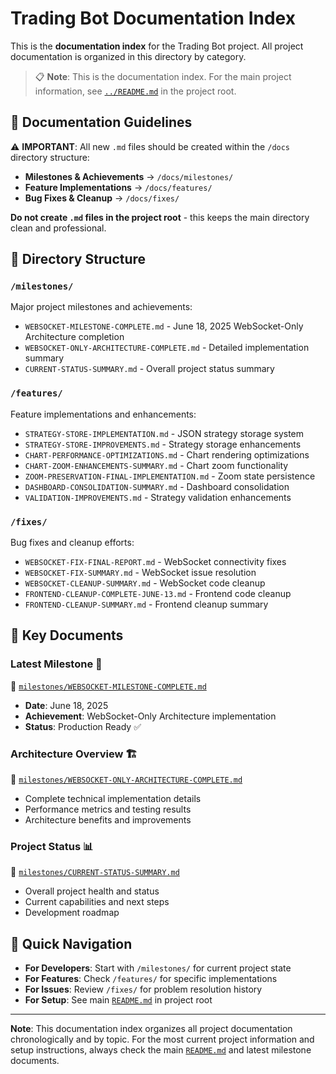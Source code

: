 # Trading Bot Documentation Index

This is the **documentation index** for the Trading Bot project. All project documentation is organized in this directory by category.

> 📋 **Note**: This is the documentation index. For the main project information, see [`../README.md`](../README.md) in the project root.

## 📝 **Documentation Guidelines**

⚠️ **IMPORTANT**: All new `.md` files should be created within the `/docs` directory structure:

- **Milestones & Achievements** → `/docs/milestones/`
- **Feature Implementations** → `/docs/features/`
- **Bug Fixes & Cleanup** → `/docs/fixes/`

**Do not create `.md` files in the project root** - this keeps the main directory clean and professional.

## 📁 Directory Structure

### `/milestones/`

Major project milestones and achievements:

- `WEBSOCKET-MILESTONE-COMPLETE.md` - June 18, 2025 WebSocket-Only Architecture completion
- `WEBSOCKET-ONLY-ARCHITECTURE-COMPLETE.md` - Detailed implementation summary
- `CURRENT-STATUS-SUMMARY.md` - Overall project status summary

### `/features/`

Feature implementations and enhancements:

- `STRATEGY-STORE-IMPLEMENTATION.md` - JSON strategy storage system
- `STRATEGY-STORE-IMPROVEMENTS.md` - Strategy storage enhancements
- `CHART-PERFORMANCE-OPTIMIZATIONS.md` - Chart rendering optimizations
- `CHART-ZOOM-ENHANCEMENTS-SUMMARY.md` - Chart zoom functionality
- `ZOOM-PRESERVATION-FINAL-IMPLEMENTATION.md` - Zoom state persistence
- `DASHBOARD-CONSOLIDATION-SUMMARY.md` - Dashboard consolidation
- `VALIDATION-IMPROVEMENTS.md` - Strategy validation enhancements

### `/fixes/`

Bug fixes and cleanup efforts:

- `WEBSOCKET-FIX-FINAL-REPORT.md` - WebSocket connectivity fixes
- `WEBSOCKET-FIX-SUMMARY.md` - WebSocket issue resolution
- `WEBSOCKET-CLEANUP-SUMMARY.md` - WebSocket code cleanup
- `FRONTEND-CLEANUP-COMPLETE-JUNE-13.md` - Frontend code cleanup
- `FRONTEND-CLEANUP-SUMMARY.md` - Frontend cleanup summary

## 📖 Key Documents

### **Latest Milestone** 🎉

📄 [`milestones/WEBSOCKET-MILESTONE-COMPLETE.md`](milestones/WEBSOCKET-MILESTONE-COMPLETE.md)

- **Date**: June 18, 2025
- **Achievement**: WebSocket-Only Architecture implementation
- **Status**: Production Ready ✅

### **Architecture Overview** 🏗️

📄 [`milestones/WEBSOCKET-ONLY-ARCHITECTURE-COMPLETE.md`](milestones/WEBSOCKET-ONLY-ARCHITECTURE-COMPLETE.md)

- Complete technical implementation details
- Performance metrics and testing results
- Architecture benefits and improvements

### **Project Status** 📊

📄 [`milestones/CURRENT-STATUS-SUMMARY.md`](milestones/CURRENT-STATUS-SUMMARY.md)

- Overall project health and status
- Current capabilities and next steps
- Development roadmap

## 🚀 Quick Navigation

- **For Developers**: Start with `/milestones/` for current project state
- **For Features**: Check `/features/` for specific implementations
- **For Issues**: Review `/fixes/` for problem resolution history
- **For Setup**: See main [`README.md`](../README.md) in project root

---

**Note**: This documentation index organizes all project documentation chronologically and by topic. For the most current project information and setup instructions, always check the main [`README.md`](../README.md) and latest milestone documents.
